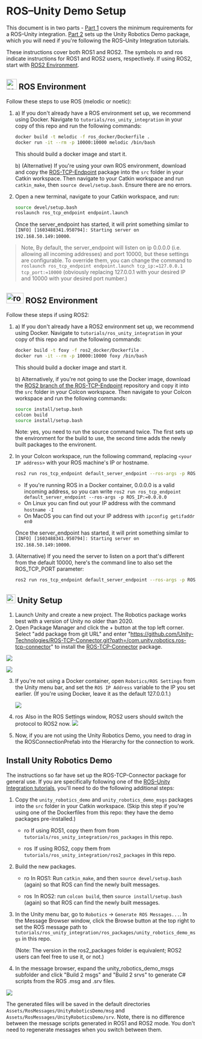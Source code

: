# ROS–Unity Demo Setup

This document is in two parts - [Part 1](#-ros-environment) covers the minimum requirements for a ROS–Unity integration. [Part 2](#install-unity-robotics-demo) sets up the Unity Robotics Demo package, which you will need if you're following the ROS–Unity Integration tutorials.

These instructions cover both ROS1 and ROS2. The symbols <img src="images/ros1_icon.png" alt="ros1" width="14" height="14"/> and <img src="images/ros2_icon.png" alt="ros2" width="23" height="14"/> indicate instructions for ROS1 and ROS2 users, respectively. If using ROS2, start with [ROS2 Environment](setup.md#-ros2-environment).

## <img src="images/ros1_icon.png" alt="ros1" width="28" height="28"/> ROS Environment

Follow these steps to use ROS (melodic or noetic):

1.
   a) If you don't already have a ROS environment set up, we recommend using Docker. Navigate to `tutorials/ros_unity_integration` in your copy of this repo and run the following commands:

   ```bash
   docker build -t melodic -f ros_docker/Dockerfile .
   docker run -it --rm -p 10000:10000 melodic /bin/bash
   ```

   This should build a docker image and start it.

   b) (Alternative) If you're using your own ROS environment, download and copy the [ROS-TCP-Endpoint](https://github.com/Unity-Technologies/ROS-TCP-Endpoint) package into the `src` folder in your Catkin workspace. Then navigate to your Catkin workspace and run `catkin_make`, then `source devel/setup.bash`. Ensure there are no errors.

2. Open a new terminal, navigate to your Catkin workspace, and run:

   ```bash
   source devel/setup.bash
   roslaunch ros_tcp_endpoint endpoint.launch
   ```

   Once the server_endpoint has started, it will print something similar to `[INFO] [1603488341.950794]: Starting server on 192.168.50.149:10000`.

> Note, By default, the server_endpoint will listen on ip 0.0.0.0 (i.e. allowing all incoming addresses) and port 10000, but these settings are configurable. To override them, you can change the command to `roslaunch ros_tcp_endpoint endpoint.launch tcp_ip:=127.0.0.1 tcp_port:=10000` (obviously replacing 127.0.0.1 with your desired IP and 10000 with your desired port number.)

## <img src="images/ros2_icon.png" alt="ros2" width="46" height="28"/> ROS2 Environment

Follow these steps if using ROS2:

1.
   a) If you don't already have a ROS2 environment set up, we recommend using Docker. Navigate to `tutorials/ros_unity_integration` in your copy of this repo and run the following commands:

   ```bash
   docker build -t foxy -f ros2_docker/Dockerfile .
   docker run -it --rm -p 10000:10000 foxy /bin/bash
   ```

   This should build a docker image and start it.

   b) Alternatively, if you're not going to use the Docker image, download the [ROS2 branch of the ROS-TCP-Endpoint](https://github.com/Unity-Technologies/ROS-TCP-Endpoint/tree/main-ros2) repository and copy it into the `src` folder in your Colcon workspace. Then navigate to your Colcon workspace and run the following commands:

    ```bash
	source install/setup.bash
    colcon build
	source install/setup.bash
	```

	Note: yes, you need to run the source command twice. The first sets up the environment for the build to use, the second time adds the newly built packages to the environent.

2. In your Colcon workspace, run the following command, replacing `<your IP address>` with your ROS machine's IP or hostname.

	```bash
	ros2 run ros_tcp_endpoint default_server_endpoint --ros-args -p ROS_IP:=<your IP address>
    ```

   - If you're running ROS in a Docker container, 0.0.0.0 is a valid incoming address, so you can write `ros2 run ros_tcp_endpoint default_server_endpoint --ros-args -p ROS_IP:=0.0.0.0`
   - On Linux you can find out your IP address with the command `hostname -I`
   - On MacOS you can find out your IP address with `ipconfig getifaddr en0`

   Once the server_endpoint has started, it will print something similar to `[INFO] [1603488341.950794]: Starting server on 192.168.50.149:10000`.

3. (Alternative) If you need the server to listen on a port that's different from the default 10000, here's the command line to also set the ROS_TCP_PORT parameter:

	```bash
	ros2 run ros_tcp_endpoint default_server_endpoint --ros-args -p ROS_IP:=127.0.0.1 -p ROS_TCP_PORT:=10000
	```

## <img src="images/unity-tab-square-white.png" alt="ros2" width="24" height="24"/> Unity Setup
1. Launch Unity and create a new project. The Robotics package works best with a version of Unity no older than 2020.
2. Open Package Manager and click the + button at the top left corner. Select "add package from git URL" and enter "https://github.com/Unity-Technologies/ROS-TCP-Connector.git?path=/com.unity.robotics.ros-tcp-connector" to install the [ROS-TCP-Connector](https://github.com/Unity-Technologies/ROS-TCP-Connector) package.

  ![](images/add_package.png)

  ![](images/add_package_2.png)

3. If you're not using a Docker container, open `Robotics/ROS Settings` from the Unity menu bar, and set the `ROS IP Address` variable to the IP you set earlier. (If you're using Docker, leave it as the default 127.0.0.1.)

	![](images/settings_ros_ip.png)

4. <img src="images/ros2_icon.png" alt="ros2" width="23" height="14"/> Also in the ROS Settings window, ROS2 users should switch the protocol to ROS2 now.
	![](images/ros2_protocol.png)

5. Now, if you are not using the Unity Robotics Demo, you need to drag in the ROSConnectionPrefab into the Hierarchy for the connection to work.
## Install Unity Robotics Demo

The instructions so far have set up the ROS-TCP-Connector package for general use. If you are specifically following one of the [ROS–Unity Integration tutorials](README.md), you'll need to do the following additional steps:

1. Copy the `unity_robotics_demo` and `unity_robotics_demo_msgs` packages into the `src` folder in your Catkin workspace. (Skip this step if you're using one of the Dockerfiles from this repo: they have the demo packages pre-installed.)

    - <img src="images/ros1_icon.png" alt="ros1" width="14" height="14"/> If using ROS1, copy them from from `tutorials/ros_unity_integration/ros_packages` in this repo.

    - <img src="images/ros2_icon.png" alt="ros2" width="23" height="14"/> If using ROS2, copy them from `tutorials/ros_unity_integration/ros2_packages` in this repo.

1. Build the new packages.

	- <img src="images/ros1_icon.png" alt="ros1" width="14" height="14"/> In ROS1: Run `catkin_make`, and then `source devel/setup.bash` (again) so that ROS can find the newly built messages.

    - <img src="images/ros2_icon.png" alt="ros2" width="23" height="14"/> In ROS2: run `colcon build`, then `source install/setup.bash` (again) so that ROS can find the newly built messages.

2. In the Unity menu bar, go to `Robotics` -> `Generate ROS Messages...`. In the Message Browser window, click the Browse button at the top right to set the ROS message path to `tutorials/ros_unity_integration/ros_packages/unity_robotics_demo_msgs` in this repo.

   (Note: The version in the ros2_packages folder is equivalent; ROS2 users can feel free to use it, or not.)

3. In the message browser, expand the unity_robotics_demo_msgs subfolder and click "Build 2 msgs" and "Build 2 srvs" to generate C# scripts from the ROS .msg and .srv files.

  ![](images/generate_messages_3.png)

  The generated files will be saved in the default directories `Assets/RosMessages/UnityRoboticsDemo/msg` and `Assets/RosMessages/UnityRoboticsDemo/srv`. Note, there is no difference between the message scripts generated in ROS1 and ROS2 mode. You don't need to regenerate messages when you switch between them.
